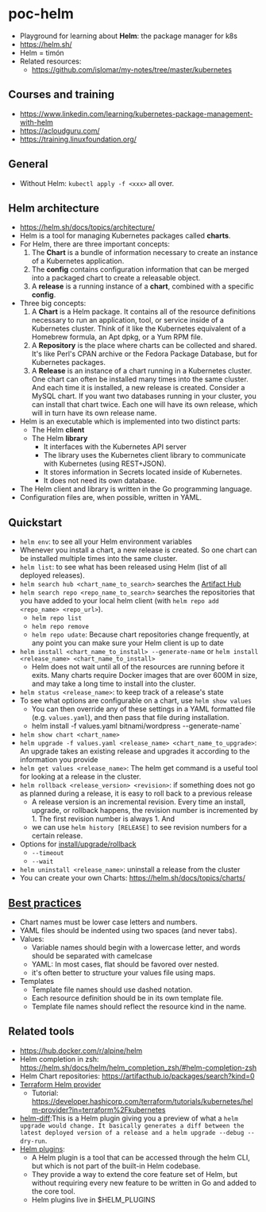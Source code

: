 # poc-helm
- Playground for learning about **Helm**: the package manager for k8s
- https://helm.sh/
- Helm = timón
- Related resources:
  - https://github.com/islomar/my-notes/tree/master/kubernetes

## Courses and training
- https://www.linkedin.com/learning/kubernetes-package-management-with-helm
- https://acloudguru.com/
- https://training.linuxfoundation.org/

## General
- Without Helm: `kubectl apply -f <xxx>` all over.

## Helm architecture
- https://helm.sh/docs/topics/architecture/
- Helm is a tool for managing Kubernetes packages called **charts**.
- For Helm, there are three important concepts:
  1. The **Chart** is a bundle of information necessary to create an instance of a Kubernetes application.
  2. The **config** contains configuration information that can be merged into a packaged chart to create a releasable object.
  3. A **release** is a running instance of a **chart**, combined with a specific **config**.
- Three big concepts:
  1. A **Chart** is a Helm package. It contains all of the resource definitions necessary to run an application, tool, or service inside of a Kubernetes cluster. Think of it like the Kubernetes equivalent of a Homebrew formula, an Apt dpkg, or a Yum RPM file.
  2. A **Repository** is the place where charts can be collected and shared. It's like Perl's CPAN archive or the Fedora Package Database, but for Kubernetes packages.
  3. A **Release** is an instance of a chart running in a Kubernetes cluster. One chart can often be installed many times into the same cluster. And each time it is installed, a new release is created. Consider a MySQL chart. If you want two databases running in your cluster, you can install that chart twice. Each one will have its own release, which will in turn have its own release name.
- Helm is an executable which is implemented into two distinct parts:
  - The Helm **client**
  - The Helm **library**
    - It interfaces with the Kubernetes API server
    - The library uses the Kubernetes client library to communicate with Kubernetes (using REST+JSON).
    - It stores information in Secrets located inside of Kubernetes. 
    - It does not need its own database.
- The Helm client and library is written in the Go programming language.
- Configuration files are, when possible, written in YAML.

## Quickstart
- `helm env`: to see all your Helm environment variables
- Whenever you install a chart, a new release is created. So one chart can be installed multiple times into the same cluster.
- `helm list`: to see what has been released using Helm (list of all deployed releases).
- `helm search hub <chart_name_to_search>` searches the [Artifact Hub](https://artifacthub.io/packages/search?kind=0)
- `helm search repo <repo_name_to_search>` searches the repositories that you have added to your local helm client (with `helm repo add <repo_name> <repo_url>`).
  - `helm repo list`
  - `helm repo remove`
  - `helm repo udate`: Because chart repositories change frequently, at any point you can make sure your Helm client is up to date
- `helm install <chart_name_to_install> --generate-name` or `helm install <release_name> <chart_name_to_install>`
  - Helm does not wait until all of the resources are running before it exits. Many charts require Docker images that are over 600M in size, and may take a long time to install into the cluster.
- `helm status <release_name>`: to keep track of a release's state
- To see what options are configurable on a chart, use `helm show values`
  - You can then override any of these settings in a YAML formatted file (e.g. `values.yaml`), and then pass that file during installation.
  - helm install -f values.yaml bitnami/wordpress --generate-name`
- `helm show chart <chart_name>`
- `helm upgrade -f values.yaml <release_name> <chart_name_to_upgrade>`: An upgrade takes an existing release and upgrades it according to the information you provide
- `helm get values <release_name>`: The helm get command is a useful tool for looking at a release in the cluster.
- `helm rollback <release_version> <revision>`: if something does not go as planned during a release, it is easy to roll back to a previous release
  - A release version is an incremental revision. Every time an install, upgrade, or rollback happens, the revision number is incremented by 1. The first revision number is always 1. And 
  - we can use `helm history [RELEASE]` to see revision numbers for a certain release.
- Options for [install/upgrade/rollback](https://helm.sh/docs/intro/using_helm/#helpful-options-for-installupgraderollback)
  - `--timeout`
  - `--wait`
- `helm uninstall <release_name>`: uninstall a release from the cluster
- You can create your own Charts: https://helm.sh/docs/topics/charts/

## [Best practices](https://helm.sh/docs/chart_best_practices)
- Chart names must be lower case letters and numbers.
- YAML files should be indented using two spaces (and never tabs).
- Values:
  - Variable names should begin with a lowercase letter, and words should be separated with camelcase
  - YAML: In most cases, flat should be favored over nested.
  - it's often better to structure your values file using maps.
- Templates
  - Template file names should use dashed notation.
  - Each resource definition should be in its own template file.
  - Template file names should reflect the resource kind in the name.

## Related tools
- https://hub.docker.com/r/alpine/helm
- Helm completion in zsh: https://helm.sh/docs/helm/helm_completion_zsh/#helm-completion-zsh
- Helm Chart repositories: https://artifacthub.io/packages/search?kind=0
- [Terraform Helm provider](https://registry.terraform.io/providers/hashicorp/helm/latest/docs)
  - Tutorial: https://developer.hashicorp.com/terraform/tutorials/kubernetes/helm-provider?in=terraform%2Fkubernetes
- [helm-diff](https://github.com/databus23/helm-diff):This is a Helm plugin giving you a preview of what a `helm upgrade would change. It basically generates a diff between the latest deployed version of a release and a helm upgrade --debug --dry-run`.
- [Helm plugins](https://helm.sh/docs/topics/plugins/): 
  - A Helm plugin is a tool that can be accessed through the helm CLI, but which is not part of the built-in Helm codebase.
  - They provide a way to extend the core feature set of Helm, but without requiring every new feature to be written in Go and added to the core tool.
  - Helm plugins live in $HELM_PLUGINS
